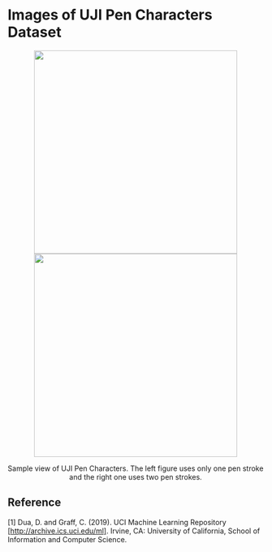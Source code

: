 Images of UJI Pen Characters Dataset
=====

<div align="center">
  <p>
    <img src="./iamges/UJIpenchars-w01/000040-000089.png" width="400">
    <img src="./iamges/UJIpenchars-w01/000491-000556.png" width="400">
  </p>
  <p>Sample view of UJI Pen Characters. The left figure uses only one pen stroke and the right one uses two pen strokes.</p>
</div>

## Reference
[1] Dua, D. and Graff, C. (2019). UCI Machine Learning Repository [http://archive.ics.uci.edu/ml]. Irvine, CA: University of California, School of Information and Computer Science.
